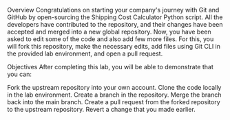 Overview
Congratulations on starting your company's journey with Git and GitHub by open-sourcing the Shipping Cost Calculator Python script. All the developers have contributed to the repository, and their changes have been accepted and merged into a new global repository. Now, you have been asked to edit some of the code and also add few more files. For this, you will fork this repository, make the necessary edits, add files using Git CLI in the provided lab environment, and open a pull request.

Objectives
After completing this lab, you will be able to demonstrate that you can:

Fork the upstream repository into your own account.
Clone the code locally in the lab environment.
Create a branch in the repository.
Merge the branch back into the main branch.
Create a pull request from the forked repository to the upstream repository.
Revert a change that you made earlier.
